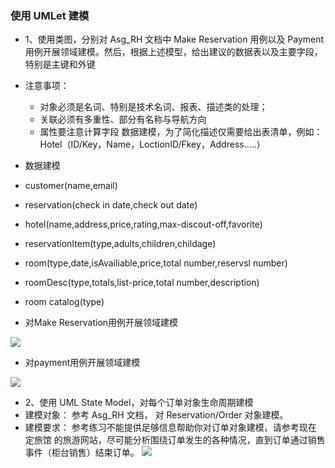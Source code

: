 ### 使用 UMLet 建模
* 1、使用类图，分别对 Asg_RH 文档中 Make Reservation 用例以及 Payment 用例开展领域建模。然后，根据上述模型，给出建议的数据表以及主要字段，特别是主键和外键 
 * 注意事项： 
     * 对象必须是名词、特别是技术名词、报表、描述类的处理；
     * 关联必须有多重性、部分有名称与导航方向
     * 属性要注意计算字段
数据建模，为了简化描述仅需要给出表清单，例如： 
Hotel（ID/Key，Name，LoctionID/Fkey，Address…..）

* 数据建模
 * customer(name,email)
 * reservation(check in date,check out date)
 * hotel(name,address,price,rating,max-discout-off,favorite)
 * reservationItem(type,adults,children,childage)
 * room(type,date,isAvailiable,price,total number,reservsl number)
 * roomDesc(type,totals,list-price,total number,description)
 * room catalog(type)
* 对Make Reservation用例开展领域建模

![](https://i.imgur.com/W8dxIfQ.png)
* 对payment用例开展领域建模

![](https://i.imgur.com/ND9Yyq5.png)
* 2、使用 UML State Model，对每个订单对象生命周期建模 
 * 建模对象： 参考 Asg_RH 文档， 对 Reservation/Order 对象建模。
 * 建模要求： 参考练习不能提供足够信息帮助你对订单对象建模，请参考现在 定旅馆 的旅游网站，尽可能分析围绕订单发生的各种情况，直到订单通过销售事件（柜台销售）结束订单。
 ![](https://i.imgur.com/yamr07F.png)
